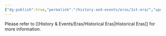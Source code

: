 ```yaml
---
{"dg-publish":true,"permalink":"/history-and-events/eras/1st-era/","updated":"2025-03-01T21:15:45.801+00:00"}
---
```


Please refer to [[History & Events/Eras/Historical Eras\|Historical Eras]] for more information. 